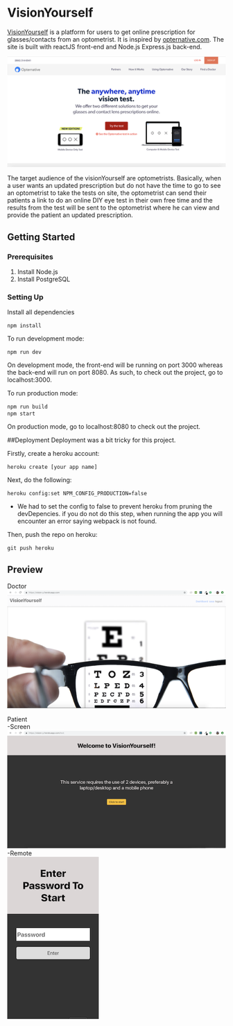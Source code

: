 # VisionYourself

[VisionYourself](https://vision-y.herokuapp.com/) is a platform for users to get online prescription for glasses/contacts from an optometrist. It is inspired by [opternative.com](https://www.opternative.com/). The site is built with reactJS front-end and Node.js Express.js back-end.

![opternative website](./readMeMedia/opternative.png)

The target audience of the visionYourself are optometrists. Basically, when a user wants an updated prescription but do not have the time to go to see an optometrist to take the tests on site, the optometrist can send their patients a link to do an online DIY eye test in their own free time and the results from the test will be sent to the optometrist where he can view and provide the patient an updated prescription.

## Getting Started

### Prerequisites

1. Install Node.js
2. Install PostgreSQL

### Setting Up

Install all dependencies

```
npm install
```

To run development mode:

```
npm run dev
```

On development mode, the front-end will be running on port 3000 whereas the back-end will run on port 8080. As such, to check out the project, go to localhost:3000.

To run production mode:

```
npm run build
npm start
```

On production mode, go to localhost:8080 to check out the project.

##Deployment
Deployment was a bit tricky for this project.

Firstly, create a heroku account:

```
heroku create [your app name]
```

Next, do the following:

```
heroku config:set NPM_CONFIG_PRODUCTION=false
```

- We had to set the config to false to prevent heroku from pruning the devDepencies. if you do not do this step, when running the app you will encounter an error saying webpack is not found.

Then, push the repo on heroku:

```
git push heroku
```

## Preview

Doctor
<br />
![homepage view](./readMeMedia/homepage.png)

Patient
<br />
-Screen
<br />
![patient screen view](./readMeMedia/screen.png)
-Remote
<br />
![patient screen view](./readMeMedia/test.png)
